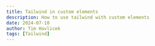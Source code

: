 ```yaml
---
title: Tailwind in custom elements
description: How to use tailwind with custom elements
date: 2024-07-10
author: Tim Havlicek
tags: [Tailwind]
---
```

